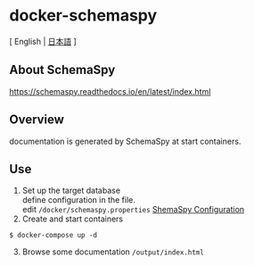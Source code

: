 # docker-schemaspy
[ English | [日本語](https://github.com/pp-develop/docker-schemaspy/blob/main/README.ja.md) ]

## About SchemaSpy
https://schemaspy.readthedocs.io/en/latest/index.html

## Overview
documentation is generated by SchemaSpy at start containers.

## Use
1. Set up the target database  
define configuration in the file.  
edit `/docker/schemaspy.properties`
[ShemaSpy Configuration](https://schemaspy.readthedocs.io/en/latest/started.html#configuration)
2. Create and start containers
```
$ docker-compose up -d
```
3. Browse some documentation
`/output/index.html`